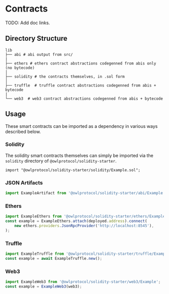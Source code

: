 # Contracts

TODO: Add doc links.

## Directory Structure

```
lib
├── abi # abi output from src/
|
├── ethers # ethers contract abstractions codegenned from abis only (no bytecode)
│
├── solidity # the contracts themselves, in .sol form
│
├── truffle  # truffle contract abstractions codegenned from abis + bytecode
|
└── web3  # web3 contract abstractions codegenned from abis + bytecode
```

## Usage

These smart contracts can be imported as a dependency in various ways described below.

### Solidity

The solidity smart contracts themselves can simply be imported via the `solidity` directory of `@owlprotocol/solidity-starter`.

```solidity
import "@owlprotocol/solidity-starter/solidity/Example.sol";
```

### JSON Artifacts

```typescript
import ExampleArtifact from '@owlprotocol/solidity-starter/abi/Example.json';
```

### Ethers

```typescript
import ExampleEthers from '@owlprotocol/solidity-starter/ethers/Example';
const example = ExampleEthers.attach(deployed.address).connect(
    new ethers.providers.JsonRpcProvider('http://localhost:8545'),
);
```

### Truffle

```typescript
import ExampleTruffle from '@owlprotocol/solidity-starter/truffle/Example';
const example = await ExampleTruffle.new();
```

### Web3

```typescript
import ExampleWeb3 from '@owlprotocol/solidity-starter/web3/Example';
const example = ExampleWeb3(web3);
```
